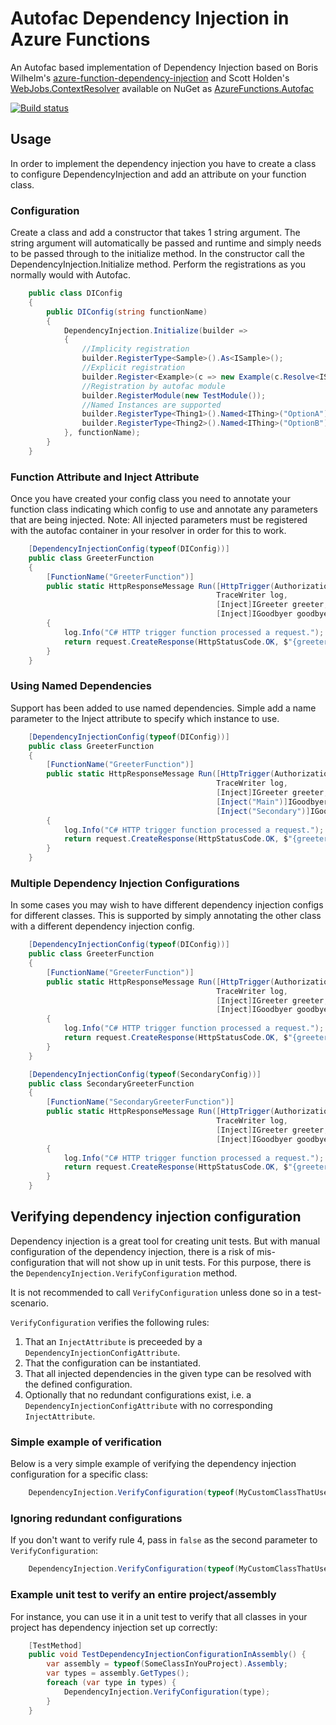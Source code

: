 # Autofac Dependency Injection in Azure Functions
An Autofac based implementation of Dependency Injection based on Boris Wilhelm's [azure-function-dependency-injection](https://github.com/BorisWilhelms/azure-function-dependency-injection) and Scott Holden's [WebJobs.ContextResolver](https://github.com/ScottHolden/WebJobs.ContextResolver) available on NuGet as [AzureFunctions.Autofac](https://www.nuget.org/packages/AzureFunctions.Autofac)

[![Build status](https://ci.appveyor.com/api/projects/status/d6k6g4gbhulqneef?svg=true)](https://ci.appveyor.com/project/vandersmissenc/azure-function-autofac-dependency-injection)


## Usage
In order to implement the dependency injection you have to create a class to configure DependencyInjection and add an attribute on your function class.

### Configuration
Create a class and add a constructor that takes 1 string argument. The string argument will automatically be passed and runtime and simply needs to be passed through to the initialize method. In the constructor call the DependencyInjection.Initialize method. Perform the registrations as you normally would with Autofac.
```c#
    public class DIConfig
    {
        public DIConfig(string functionName)
        {
            DependencyInjection.Initialize(builder =>
            {
                //Implicity registration
                builder.RegisterType<Sample>().As<ISample>();
                //Explicit registration
                builder.Register<Example>(c => new Example(c.Resolve<ISample>())).As<IExample>();
                //Registration by autofac module
                builder.RegisterModule(new TestModule());
                //Named Instances are supported
                builder.RegisterType<Thing1>().Named<IThing>("OptionA");
                builder.RegisterType<Thing2>().Named<IThing>("OptionB");
            }, functionName);
        }
    }
```
### Function Attribute and Inject Attribute
Once you have created your config class you need to annotate your function class indicating which config to use and annotate any parameters that are being injected. Note: All injected parameters must be registered with the autofac container in your resolver in order for this to work.
```c#
    [DependencyInjectionConfig(typeof(DIConfig))]
    public class GreeterFunction
    {
        [FunctionName("GreeterFunction")]
        public static HttpResponseMessage Run([HttpTrigger(AuthorizationLevel.Function, "get", Route = null)]HttpRequestMessage request, 
                                              TraceWriter log, 
                                              [Inject]IGreeter greeter, 
                                              [Inject]IGoodbyer goodbye)
        {
            log.Info("C# HTTP trigger function processed a request.");
            return request.CreateResponse(HttpStatusCode.OK, $"{greeter.Greet()} {goodbye.Goodbye()}");
        }
    }
```
### Using Named Dependencies
Support has been added to use named dependencies. Simple add a name parameter to the Inject attribute to specify which instance to use.
```c#
    [DependencyInjectionConfig(typeof(DIConfig))]
    public class GreeterFunction
    {
        [FunctionName("GreeterFunction")]
        public static HttpResponseMessage Run([HttpTrigger(AuthorizationLevel.Function, "get", Route = null)]HttpRequestMessage request, 
                                              TraceWriter log, 
                                              [Inject]IGreeter greeter, 
                                              [Inject("Main")]IGoodbyer goodbye, 
                                              [Inject("Secondary")]IGoodbyer alternateGoodbye)
        {
            log.Info("C# HTTP trigger function processed a request.");
            return request.CreateResponse(HttpStatusCode.OK, $"{greeter.Greet()} {goodbye.Goodbye()} or {alternateGoodbye.Goodbye()}");
        }
    }
```
### Multiple Dependency Injection Configurations
In some cases you may wish to have different dependency injection configs for different classes. This is supported by simply annotating the other class with a different dependency injection config.
```c#
    [DependencyInjectionConfig(typeof(DIConfig))]
    public class GreeterFunction
    {
        [FunctionName("GreeterFunction")]
        public static HttpResponseMessage Run([HttpTrigger(AuthorizationLevel.Function, "get", Route = null)]HttpRequestMessage request, 
                                              TraceWriter log, 
                                              [Inject]IGreeter greeter, 
                                              [Inject]IGoodbyer goodbye)
        {
            log.Info("C# HTTP trigger function processed a request.");
            return request.CreateResponse(HttpStatusCode.OK, $"{greeter.Greet()} {goodbye.Goodbye()}");
        }
    }

    [DependencyInjectionConfig(typeof(SecondaryConfig))]
    public class SecondaryGreeterFunction
    {
        [FunctionName("SecondaryGreeterFunction")]
        public static HttpResponseMessage Run([HttpTrigger(AuthorizationLevel.Function, "get", Route = null)]HttpRequestMessage request, 
                                              TraceWriter log, 
                                              [Inject]IGreeter greeter, 
                                              [Inject]IGoodbyer goodbye)
        {
            log.Info("C# HTTP trigger function processed a request.");
            return request.CreateResponse(HttpStatusCode.OK, $"{greeter.Greet()} {goodbye.Goodbye()}");
        }
    }
```

## Verifying dependency injection configuration
Dependency injection is a great tool for creating unit tests. But with manual configuration of the dependency injection, there is a risk of mis-configuration that will not show up in unit tests. For this purpose, there is the `DependencyInjection.VerifyConfiguration` method.

It is not recommended to call `VerifyConfiguration` unless done so in a test-scenario.

`VerifyConfiguration` verifies the following rules:
1. That an `InjectAttribute` is preceeded by a `DependencyInjectionConfigAttribute`.
2. That the configuration can be instantiated.
3. That all injected dependencies in the given type can be resolved with the defined configuration.
4. Optionally that no redundant configurations exist, i.e. a `DependencyInjectionConfigAttribute` with no corresponding `InjectAttribute`.
### Simple example of verification
Below is a very simple example of verifying the dependency injection configuration for a specific class:
```c#
    DependencyInjection.VerifyConfiguration(typeof(MyCustomClassThatUsesDependencyInjection));
```
### Ignoring redundant configurations
If you don't want to verify rule 4, pass in `false` as the second parameter to `VerifyConfiguration`:
```c#
    DependencyInjection.VerifyConfiguration(typeof(MyCustomClassThatUsesDependencyInjection, false));
```
### Example unit test to verify an entire project/assembly
For instance, you can use it in a unit test to verify that all classes in your project has dependency injection set up correctly:
```c#
    [TestMethod]
    public void TestDependencyInjectionConfigurationInAssembly() {
        var assembly = typeof(SomeClassInYouProject).Assembly;
        var types = assembly.GetTypes();
        foreach (var type in types) {
            DependencyInjection.VerifyConfiguration(type);
        }
    }
```
